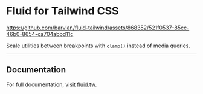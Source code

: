 # Fluid for Tailwind CSS

https://github.com/barvian/fluid-tailwind/assets/868352/521f0537-85cc-46b0-8654-ca704abbd11c

Scale utilities between breakpoints with [`clamp()`](https://developer.mozilla.org/en-US/docs/Web/CSS/clamp) instead of media queries.

---

## Documentation

For full documentation, visit [fluid.tw](https://fluid.tw).
